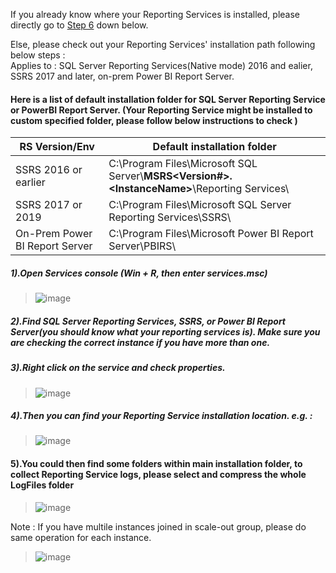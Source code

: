 
If you already know where your Reporting Services is installed, please directly go to [Step 6](https://github.com/1015062E/howto/blob/main/Collect%20Reporting%20Services%20Log%20Files.md#6to-collect-reporting-service-logs-please-select-and-compress-the-whole-logfiles-folder) down below. 

Else, please check out your Reporting Services' installation path following below steps : 
<br>Applies to : SQL Server Reporting Services(Native mode) 2016 and ealier, SSRS 2017 and later, on-prem Power BI Report Server. 

#### Here is a list of default installation folder for SQL Server Reporting Service or PowerBI Report Server. (Your Reporting Service might be installed to custom specified folder, please follow below instructions to check )
| RS Version/Env | Default installation folder |
| ------ | ------ |
| SSRS 2016 or earlier | C:\Program Files\Microsoft SQL Server\\**MSRS<Version#>.\<InstanceName>**\Reporting Services\ |
| SSRS 2017 or 2019 | C:\Program Files\Microsoft SQL Server Reporting Services\SSRS\ |
| On-Prem Power BI Report Server | C:\Program Files\Microsoft Power BI Report Server\PBIRS\ |

##### 1).Open Services console (Win + R, then enter **services.msc**)
>![image](https://github.com/user-attachments/assets/0d399bc0-c5f1-4930-874f-25355b8f40fd)



##### 2).Find **SQL Server Reporting Services, SSRS, or Power BI Report Server**(you should know what your reporting services is). Make sure you are checking the correct instance if you have more than one. 

##### 3).Right click on the service and check properties. 
>![image](https://github.com/user-attachments/assets/b18e8cc0-765d-4f95-8555-9f2dfb75d906)


##### 4).Then you can find your Reporting Service installation location. e.g. : 
>![image](https://github.com/user-attachments/assets/0b8c1202-86d5-42d1-a54b-8f0c3db93baa)


#### 5).You could then find some folders within main installation folder, to collect Reporting Service logs, please select and compress the whole LogFiles folder
>![image](https://github.com/user-attachments/assets/03d63015-abfe-46ca-ba54-b8eb2d4ea9e3)

Note : If you have multile instances joined in scale-out group, please do same operation for each instance. 
>![image](https://github.com/user-attachments/assets/ea9281e5-8d98-4597-9ede-3d137175b4c8)


